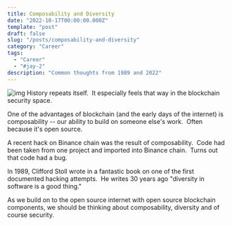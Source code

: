 ```yaml
---
title: Composability and Diversity
date: "2022-10-17T00:00:00.000Z"
template: "post"
draft: false
slug: "/posts/composability-and-diversity"
category: "Career"
tags:
  - "Career"
  - "#jay-2"
description: "Common thoughts from 1989 and 2022"
---
```



![img](https://s3.eu-west-1.amazonaws.com/media.socialchamp.io/users/631ce18ae12f5b7e27da4c25/posts/images/-XS2Vsk5F.png)
History repeats itself.  It especially feels that way in the blockchain security space.

One of the advantages of blockchain (and the early days of the internet) is composability -- our ability to build on someone else's work.  Often because it's open source.

A recent hack on Binance chain was the result of composability.  Code had been taken from one project and imported into Binance chain.  Turns out that code had a bug.

In 1989, Clifford Stoll wrote in a fantastic book on one of the first documented hacking attempts.  He writes 30 years ago "diversity in software is a good thing."

As we build on to the open source internet with open source blockchain components, we should be thinking about composability, diversity and of course security.
